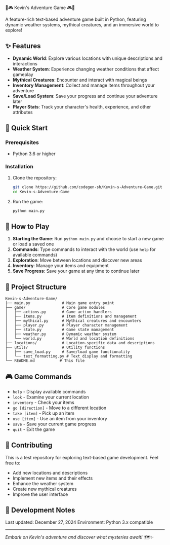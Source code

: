 🌈🎮 Kevin's Adventure Game 🎮🌈

A feature-rich text-based adventure game built in Python, featuring dynamic weather systems, mythical creatures, and an immersive world to explore!

## ✨ Features

- **Dynamic World**: Explore various locations with unique descriptions and interactions
- **Weather System**: Experience changing weather conditions that affect gameplay
- **Mythical Creatures**: Encounter and interact with magical beings
- **Inventory Management**: Collect and manage items throughout your adventure
- **Save/Load System**: Save your progress and continue your adventure later
- **Player Stats**: Track your character's health, experience, and other attributes

## 🚀 Quick Start

### Prerequisites
- Python 3.6 or higher

### Installation

1. Clone the repository:
   ```bash
   git clone https://github.com/codegen-sh/Kevin-s-Adventure-Game.git
   cd Kevin-s-Adventure-Game
   ```

2. Run the game:
   ```bash
   python main.py
   ```

## 🎯 How to Play

1. **Starting the Game**: Run `python main.py` and choose to start a new game or load a saved one
2. **Commands**: Type commands to interact with the world (use `help` for available commands)
3. **Exploration**: Move between locations and discover new areas
4. **Inventory**: Manage your items and equipment
5. **Save Progress**: Save your game at any time to continue later

## 📁 Project Structure

```
Kevin-s-Adventure-Game/
├── main.py              # Main game entry point
├── game/                # Core game modules
│   ├── actions.py       # Game action handlers
│   ├── items.py         # Item definitions and management
│   ├── mythical.py      # Mythical creatures and encounters
│   ├── player.py        # Player character management
│   ├── state.py         # Game state management
│   ├── weather.py       # Dynamic weather system
│   └── world.py         # World and location definitions
├── locations/           # Location-specific data and descriptions
├── utils/               # Utility functions
│   ├── save_load.py     # Save/load game functionality
│   └── text_formatting.py # Text display and formatting
└── README.md           # This file
```

## 🎮 Game Commands

- `help` - Display available commands
- `look` - Examine your current location
- `inventory` - Check your items
- `go [direction]` - Move to a different location
- `take [item]` - Pick up an item
- `use [item]` - Use an item from your inventory
- `save` - Save your current game progress
- `quit` - Exit the game

## 🌟 Contributing

This is a test repository for exploring text-based game development. Feel free to:
- Add new locations and descriptions
- Implement new items and their effects
- Enhance the weather system
- Create new mythical creatures
- Improve the user interface

## 📝 Development Notes

Last updated: December 27, 2024
Environment: Python 3.x compatible

---

*Embark on Kevin's adventure and discover what mysteries await! 🗺️✨*
